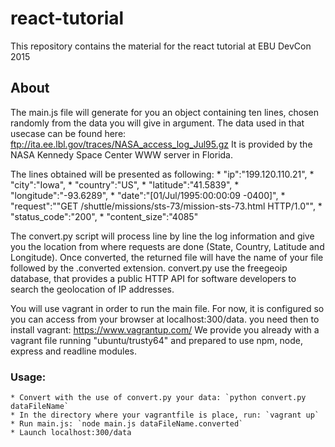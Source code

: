 # react-tutorial
This repository contains the material for the react tutorial at EBU DevCon 2015

## About
The main.js file will generate for you an object containing ten lines, chosen randomly from the data you will give in argument.
The data used in that usecase can be found here: ftp://ita.ee.lbl.gov/traces/NASA_access_log_Jul95.gz
It is provided by the NASA Kennedy Space Center WWW server in Florida.

The lines obtained will be presented as following:
    *  "ip":"199.120.110.21",
    *  "city":"Iowa",
    *  "country":"US",
    *  "latitude":"41.5839",
    *  "longitude":"-93.6289",
    *  "date":"[01/Jul/1995:00:00:09 -0400]",
    *  "request":""GET /shuttle/missions/sts-73/mission-sts-73.html HTTP/1.0"",
    *  "status_code":"200",
    *  "content_size":"4085"

The convert.py script will process line by line the log information and give you the location from where requests are done (State, Country, Latitude and Longitude).
Once converted, the returned file will have the name of your file followed by the .converted extension.
convert.py use the freegeoip database, that provides a public HTTP API for software developers to search the geolocation of IP addresses.

You will use vagrant in order to run the main file. For now, it is configured so you can access from your browser at localhost:300/data.
you need then to install vagrant: https://www.vagrantup.com/
We provide you already with a vagrant file running "ubuntu/trusty64" and prepared to use npm, node, express and readline modules.

### Usage:
    * Convert with the use of convert.py your data: `python convert.py dataFileName`
    * In the directory where your vagrantfile is place, run: `vagrant up`
    * Run main.js: `node main.js dataFileName.converted`
    * Launch localhost:300/data